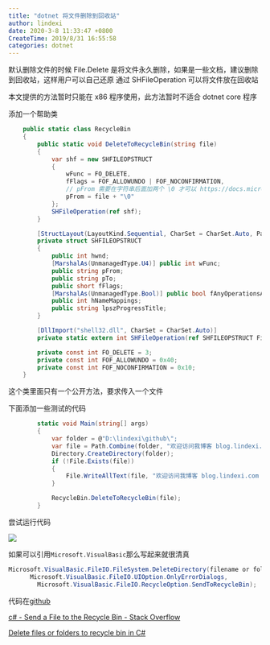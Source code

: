 ```yaml
---
title: "dotnet 将文件删除到回收站"
author: lindexi
date: 2020-3-8 11:33:47 +0800
CreateTime: 2019/8/31 16:55:58
categories: dotnet
---
```


默认删除文件的时候 File.Delete 是将文件永久删除，如果是一些文档，建议删除到回收站，这样用户可以自己还原
通过 SHFileOperation 可以将文件放在回收站

<!--more-->


<!-- CreateTime:2019/8/31 16:55:58 -->


本文提供的方法暂时只能在 x86 程序使用，此方法暂时不适合 dotnet core 程序

添加一个帮助类

```csharp
    public static class RecycleBin
    {
        public static void DeleteToRecycleBin(string file)
        {
            var shf = new SHFILEOPSTRUCT
            {
                wFunc = FO_DELETE,
                fFlags = FOF_ALLOWUNDO | FOF_NOCONFIRMATION,
                // pFrom 需要在字符串后面加两个 \0 才可以 https://docs.microsoft.com/en-us/windows/desktop/api/shellapi/ns-shellapi-_shfileopstructa
                pFrom = file + "\0"
            };
            SHFileOperation(ref shf);
        }

        [StructLayout(LayoutKind.Sequential, CharSet = CharSet.Auto, Pack = 1)]
        private struct SHFILEOPSTRUCT
        {
            public int hwnd;
            [MarshalAs(UnmanagedType.U4)] public int wFunc;
            public string pFrom;
            public string pTo;
            public short fFlags;
            [MarshalAs(UnmanagedType.Bool)] public bool fAnyOperationsAborted;
            public int hNameMappings;
            public string lpszProgressTitle;
        }

        [DllImport("shell32.dll", CharSet = CharSet.Auto)]
        private static extern int SHFileOperation(ref SHFILEOPSTRUCT FileOp);

        private const int FO_DELETE = 3;
        private const int FOF_ALLOWUNDO = 0x40;
        private const int FOF_NOCONFIRMATION = 0x10;
    }
```

这个类里面只有一个公开方法，要求传入一个文件

下面添加一些测试的代码

```csharp
        static void Main(string[] args)
        {
            var folder = @"D:\lindexi\github\";
            var file = Path.Combine(folder, "欢迎访问我博客 blog.lindexi.com 里面有大量 UWP WPF 博客.txt");
            Directory.CreateDirectory(folder);
            if (!File.Exists(file))
            {
                File.WriteAllText(file, "欢迎访问我博客 blog.lindexi.com 里面有大量 UWP WPF 博客");
            }

            RecycleBin.DeleteToRecycleBin(file);
        }
```

尝试运行代码

<!-- ![](image/dotnet 将文件删除到回收站/dotnet 将文件删除到回收站0.png) -->

![](http://image.acmx.xyz/lindexi%2F201932293939961)

如果可以引用`Microsoft.VisualBasic`那么写起来就很清真

```csharp
Microsoft.VisualBasic.FileIO.FileSystem.DeleteDirectory(filename or folder,
      Microsoft.VisualBasic.FileIO.UIOption.OnlyErrorDialogs, 
        Microsoft.VisualBasic.FileIO.RecycleOption.SendToRecycleBin);
```

代码在[github](https://github.com/lindexi/lindexi_gd/tree/f3eee3b6b4ffff7f3957fea7d6372f3b060f0885/SeltewitirkiNirwemaki)

[c# - Send a File to the Recycle Bin - Stack Overflow](https://stackoverflow.com/questions/3282418/send-a-file-to-the-recycle-bin )

[Delete files or folders to recycle bin in C#](https://www.fluxbytes.com/csharp/delete-files-or-folders-to-recycle-bin-in-c/ )

